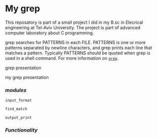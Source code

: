 # My grep
This reposatory is part of a small project I did in my B.sc in Elecrical engineering at Tel-Aviv University. The project is part of advanced computer laboratory about C programming. 

grep searches for PATTERNS in each FILE.  PATTERNS is one or more patterns separated by newline characters, and grep prints each line that matches a pattern.  Typically PATTERNS should be quoted when grep is used in a shell command. For more information on [`grep`](https://man7.org/linux/man-pages/man1/grep.1.html).

grep presentation

my grep presentation

### *modules*
`input_format`

`find_match`

`output_print`

### *Functionality*


